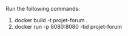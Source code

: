 Run the following commands:

1. docker build -t projet-forum .
2. docker run -p 8080:8080 -tid projet-forum